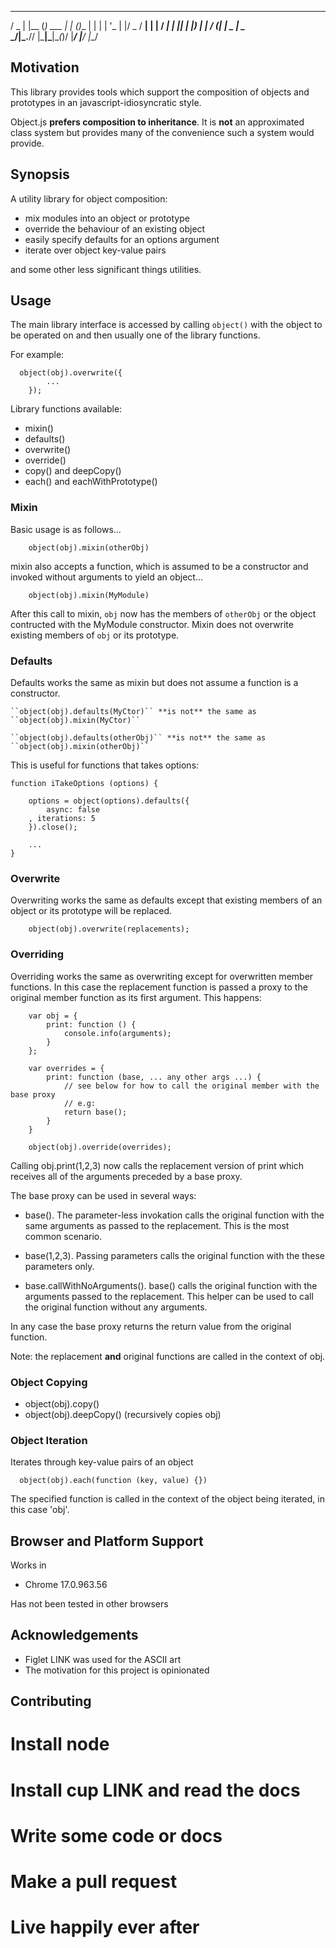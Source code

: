   ___  _     _           _      _     
 / _ \| |__ (_) ___  ___| |_   (_)___ 
| | | | '_ \| |/ _ \/ __| __|  | / __|
| |_| | |_) | |  __/ (__| |_ _ | \__ \
 \___/|_.__// |\___|\___|\__(_)/ |___/
          |__/               |__/     


## Motivation

This library provides tools which support the composition of objects and prototypes in an javascript-idiosyncratic style.

Object.js __prefers composition to inheritance__. It is **not** an approximated class system but provides many of the convenience such a system would provide.


## Synopsis

A utility library for object composition:

* mix modules into an object or prototype
* override the behaviour of an existing object
* easily specify defaults for an options argument
* iterate over object key-value pairs


and some other less significant things utilities.

## Usage

The main library interface is accessed by calling ``object()`` with the object to be operated on and then usually one of the library functions.

For example:

	  object(obj).overwrite({
			...
		});

Library functions available:

* mixin()
* defaults()
* overwrite()
* override()
* copy() and deepCopy()
* each() and eachWithPrototype()

### Mixin

Basic usage is as follows...

		object(obj).mixin(otherObj)

mixin also accepts a function, which is assumed to be a constructor and invoked without arguments to yield an object...
		
		object(obj).mixin(MyModule)

After this call to mixin, ``obj`` now has the members of ``otherObj`` or the object contructed with the MyModule constructor. Mixin does not overwrite existing members of ``obj`` or its prototype.


### Defaults

Defaults works the same as mixin but does not assume a function is a constructor.

	``object(obj).defaults(MyCtor)`` **is not** the same as ``object(obj).mixin(MyCtor)``

	``object(obj).defaults(otherObj)`` **is not** the same as ``object(obj).mixin(otherObj)``

This is useful for functions that takes options:

	function iTakeOptions (options) {
		
		options = object(options).defaults({
			async: false
		, iterations: 5
		}).close();

		...
	}


	
### Overwrite

Overwriting works the same as defaults except that existing members of an object or its prototype will be replaced.

		object(obj).overwrite(replacements);


### Overriding

Overriding works the same as overwriting except for overwritten member functions.
In this case the replacement function is passed a proxy to the original member function as its first argument. This happens:

		var obj = {
			print: function () {
				console.info(arguments);
			}
		};

		var overrides = {
			print: function (base, ... any other args ...) {
				// see below for how to call the original member with the base proxy
				// e.g:
				return base();
			}
		}

		object(obj).override(overrides);


Calling obj.print(1,2,3) now calls the replacement version of print which receives all of the arguments preceded by a base proxy. 

The base proxy can be used in several ways:

* base(). The parameter-less invokation calls the original function with the same arguments as passed to the replacement. This is the most common scenario.

* base(1,2,3). Passing parameters calls the original function with the these parameters only.

* base.callWithNoArguments(). base() calls the original function with the arguments passed to the replacement. This helper can be used to call the original function without any arguments.

In any case the base proxy returns the return value from the original function.

Note: the replacement **and** original functions are called in the context of obj.


### Object Copying

* object(obj).copy()
* object(obj).deepCopy() (recursively copies obj)


### Object Iteration

Iterates through key-value pairs of an object

	  object(obj).each(function (key, value) {}) 

The specified function is called in the context of the object being iterated, in this case 'obj'.

## Browser and Platform Support

Works in

* Chrome 17.0.963.56

Has not been tested in other browsers


## Acknowledgements

* Figlet LINK was used  for the ASCII art
* The motivation for this project is opinionated

## Contributing

# Install node
# Install cup LINK and read the docs
# Write some code or docs
# Make a pull request
# Live happily ever after

